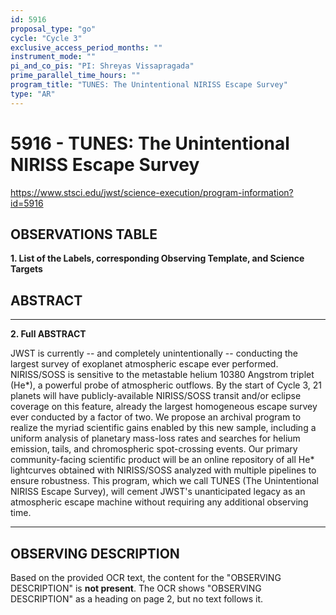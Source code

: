 ```yaml
---
id: 5916
proposal_type: "go"
cycle: "Cycle 3"
exclusive_access_period_months: ""
instrument_mode: ""
pi_and_co_pis: "PI: Shreyas Vissapragada"
prime_parallel_time_hours: ""
program_title: "TUNES: The Unintentional NIRISS Escape Survey"
type: "AR"
---
```

# 5916 - TUNES: The Unintentional NIRISS Escape Survey
https://www.stsci.edu/jwst/science-execution/program-information?id=5916
## OBSERVATIONS TABLE
**1. List of the Labels, corresponding Observing Template, and Science Targets**

## ABSTRACT

---

**2. Full ABSTRACT**

JWST is currently -- and completely unintentionally -- conducting the largest survey of exoplanet atmospheric escape ever performed. NIRISS/SOSS is sensitive to the metastable helium 10380 Angstrom triplet (He*), a powerful probe of atmospheric outflows. By the start of Cycle 3, 21 planets will have publicly-available NIRISS/SOSS transit and/or eclipse coverage on this feature, already the largest homogeneous escape survey ever conducted by a factor of two. We propose an archival program to realize the myriad scientific gains enabled by this new sample, including a uniform analysis of planetary mass-loss rates and searches for helium emission, tails, and chromospheric spot-crossing events. Our primary community-facing scientific product will be an online repository of all He* lightcurves obtained with NIRISS/SOSS analyzed with multiple pipelines to ensure robustness. This program, which we call TUNES (The Unintentional NIRISS Escape Survey), will cement JWST's unanticipated legacy as an atmospheric escape machine without requiring any additional observing time.

---

## OBSERVING DESCRIPTION

Based on the provided OCR text, the content for the "OBSERVING DESCRIPTION" is **not present**. The OCR shows "OBSERVING DESCRIPTION" as a heading on page 2, but no text follows it.